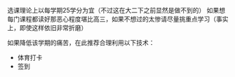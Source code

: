 
选课理论上以每学期25学分为宜（不过这在大二下之前显然是做不到的）
如果想每门课程都读好那恶心程度堪比高三，如果不想过的太惨请尽量挑重点学习（事实上，即使这样依旧非常折磨）

如果降低该学期的痛苦，在此推荐合理利用以下技术：
- 体育打卡
- 签到